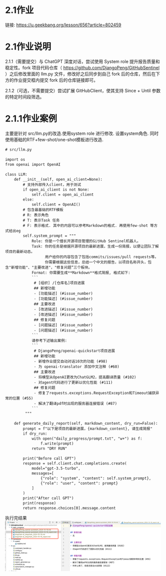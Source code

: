 # 2.1作业
链接: https://u.geekbang.org/lesson/656?article=802459

# 2.1作业说明
2.1.1（需要提交）与 ChatGPT 深度对话，尝试使用 System role 提升报告质量和稳定性。fork 项目代码仓库（ https://github.com/DjangoPeng/GitHubSentinel ）之后修改里面的 llm.py 文件，修改好之后同步到自己 fork 后的仓库，然后在下方的作业提交框内提交 fork 后的仓库链接即可。

2.1.2（可选，不需要提交）尝试扩展 GitHubClient，使其支持 Since + Until 参数的特定时间段筛选。


# 2.1.1作业案例
主要是针对 src/llm.py的改造.使用system role 进行修改.
设置system角色.
同时使用基础的RTF+few-shot/one-shot模板进行改造.
```code
# src/llm.py

import os
from openai import OpenAI

class LLM:
    def __init__(self, open_ai_client=None):
        # 支持外部传入client，用于测试
        if open_ai_client is not None:
            self.client = open_ai_client
        else:
            self.client = OpenAI()
        # 包含最基础的RTF模板
        # R: 表示角色
        # T: 表示Task 任务
        # F: 表示格式. 其中的内容可以参考Markdown的格式. 再使用few-shot 等方式给出eg
        self.system_prompt = """
            Role: 你是一个擅长开源项目管理的GitHub Sentinel机器人。
            Task: 你的任务是根据开源项目的最新进展，生成一份简报，以便让团队了解项目的最新动态。
                  用户给你的内容包含了包括commits/issues/pull requests等。
                  你需要根据这些信息，总结一个中文的报告，以项目名称开头，包含"新增功能"、"主要改进"，"修复问题“三个板块。
            Format: 你需要生成**Markdown**格式简报, 格式如下:
            ```
             # [组织] /[仓库名]项目进展
             ## 新增功能
             - [功能描述] (#issue_number)
             - [功能描述] (#issue_number)
             ## 主要改进
             - [改进描述] (#issue_number)
             - [改进描述] (#issue_number)
             ## 修复问题
             - [问题描述] (#issue_number)
             - [问题描述] (#issue_number)
            ```
            请参考下述输出案例:
            ```
             # DjangoPeng/openai-quickstart项目进展
             ## 新增功能
             - 新增作业提交自动对话10次的功能 (#98)
             - 为 openai-translator 添加中文注释 (#60)
             ## 主要改进
             - 将模型从OpenAI更改为ChatGLM2，提高翻译质量 (#102)
             - 对agent代码进行了更新以优化性能 (#111)
             ## 修复问题
             - 修复了requests.exceptions.RequestException和Timeout捕获异常的位置 (#55)
             - 解决了翻译pdf时出现的服务器连接错误 (#87)
            ```
         """

    def generate_daily_report(self, markdown_content, dry_run=False):
        prompt = f"以下是项目的最新进展，{markdown_content}, 请生成简报"
        if dry_run:
            with open("daily_progress/prompt.txt", "w+") as f:
                f.write(prompt)
            return "DRY RUN"

        print("Before call GPT")
        response = self.client.chat.completions.create(
            model="gpt-3.5-turbo",
            messages=[
                {"role": "system", "content": self.system_prompt},
                {"role": "user", "content": prompt}
            ]
        )
        print("After call GPT")
        print(response)
        return response.choices[0].message.content

```
执行完结果
![img.png](img/2.1result.png)